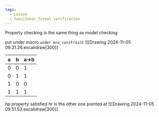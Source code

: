 ```yaml
---
tags:
  - Lesson
  - funcitonal_formal_verification
---
```

Property checking is the same thing as model checking

put under macro `under env_constraint`
![[Drawing 2024-11-05 09.31.26.excalidraw|300]]

| a   | b   | a$\rightarrow$b |
| --- | --- | --------------- |
| 0   | 0   | 1               |
| 0   | 1   | 1               |
| 1   | 0   | 0               |
| 1   | 1   | 1               |
hp property satisfied
hr is the other one pointed at
![[Drawing 2024-11-05 09.51.53.excalidraw|300]]
